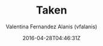 ---
title: "Taken"
github: https://github.com/vfalanis/taken
demo: http://vfalanis.me/taken/
author: Valentina Fernandez Alanis (vfalanis)

ssg:
  - Jekyll
cms:
  - No Cms
date: 2016-04-28T04:46:31Z
github_branch: master
description: "Minimalist two-column jekyll theme"
stale: true
---